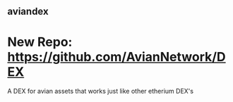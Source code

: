 ## aviandex
# New Repo: https://github.com/AvianNetwork/DEX

A DEX for avian assets that works just like other etherium DEX's
